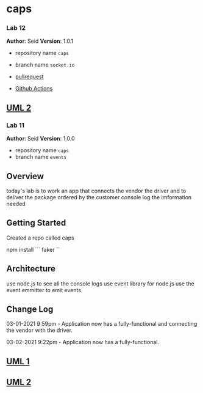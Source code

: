 # caps

### Lab 12


**Author**: Seid
**Version**: 1.0.1 


* repository name ``` caps ```

* branch name ``` socket.io  ```


*  [pullrequest]()

*  [Github Actions]()


## [UML 2](./assets/lab12.png)



### Lab 11


**Author**: Seid
**Version**: 1.0.0 


* repository name ``` caps ```
* branch name ``` events ```


## Overview
 today's lab is to work an app that connects the vendor the driver and to deliver the package ordered by the customer console log the imformation needed

## Getting Started

Created a repo called caps 

npm install ``` faker ``


## Architecture
use node.js to see all the console logs
use event library for node.js
use the event emmitter to emit events

## Change Log

03-01-2021 9:59pm - Application now has a fully-functional and connecting the vendor with the driver.

03-02-2021 9:22pm - Application now has a fully-functional.


## [UML 1](./assets/lab11.png)

## [UML 2](./assets/lab12.png)
